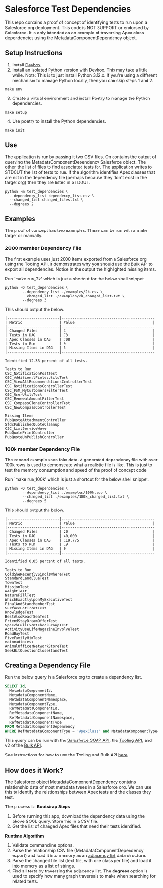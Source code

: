# Salesforce Test Dependencies
This repo contains a proof of concept of identifying tests to run upon a Salesforce
org deployment. This code is NOT SUPPORT or endorsed by Salesforce. 
It is only intended as an example of traversing Apex class dependencies using the 
MetadataComponentDependency object.

## Setup Instructions

1. Install [Devbox](https://www.jetpack.io/devbox/docs/quickstart/).
2. Install an isolated Python version with Devbox. This may take a little while.
   Note: This is to just install Python 3.12.x. If you're using a different 
   mechanism to manage Python locally, then you can skip steps 1 and 2.
  ```shell
  make env
  ```

3. Create a virtual environment and install Poetry to manage the Python dependencies.
  ```shell
  make setup
  ```

4. Use poetry to install the Python dependencies. 
  ```shell
  make init
  ```

## Use
The application is run by passing it two CSV files. On contains the output of 
querying the MetadataComponentDependency Salesforce object. The other, the list of 
files to find associated tests for. The application writes to STDOUT the list of 
tests to run. If the algorithm identifies Apex classes that are not in the 
dependency file (perhaps because they don't exist in the target org) then they are 
listed in STDOUT.

```shell
python -m test_dependencies \
  --dependency_list dependency_list.csv \
  --changed_list changed_files.txt \
  --degrees 2
```

## Examples
The proof of concept has two examples. These can be run with a make target or 
manually. 

### 2000 member Dependency File
The first example uses just 2000 items exported from a Salesforce org using the 
Tooling API. It demonstrates why you should use the Bulk API to export all dependencies.
Notice in the output the highlighted missing items.

Run `make run_2k' which is just a shortcut for the below shell snippet.
```shell
python -O test_dependencies \
		--dependency_list ./examples/2k.csv \
		--changed_list ./examples/2k_changed_list.txt \
		--degrees 3
```

This should output the below.
```shell
|------------------------|-------------------------------------------
| Metric                 | Value                                    |
|------------------------|-------------------------------------------
| Changed Files          | 3                                        |
| Tests in DAG           | 73                                       |
| Apex Classes in DAG    | 708                                      |
| Tests to Run           | 9                                        |
| Missing Items in DAG   | 5                                        |
|------------------------|-------------------------------------------

Identified 12.33 percent of all tests.

Tests to Run
CSC_NotificationPostTest
CSC_AdditionalFieldsUtilsTest
CSC_ViewAllRecommendationsControllerTest
CSC_NotificationsControllerTest
CSC_PSM_MyCustomersFilterTest
CSC_UserUtilsTest
CSC_RenewalAmountFilterTest
CSC_CompassCloneControllerTest
CSC_NewCompassControllerTest

Missing Items
PubQuoteAttachmentController
SfdcPublishedQuoteCleanup
CSC_ListServiceWave
PubQuotePrintController
PubQuoteUnPublishController
```

### 100k member Dependency File
The second example uses fake data. A generated dependency file with over 100k 
rows is used to demonstrate what a realistic file is like. This is just to 
test the memory consumption and speed of the proof of concept code. 

Run `make run_100k' which is just a shortcut for the below shell snippet.
```shell
python -O test_dependencies \
		--dependency_list ./examples/100k.csv \
		--changed_list ./examples/100k_changed_list.txt \
		--degrees 5
```

This should output the below.
```shell
|------------------------|-------------------------------------------
| Metric                 | Value                                    |
|------------------------|-------------------------------------------
| Changed Files          | 20                                       |
| Tests in DAG           | 40,000                                   |
| Apex Classes in DAG    | 119,775                                  |
| Tests to Run           | 19                                       |
| Missing Items in DAG   | 0                                        |
|------------------------|-------------------------------------------

Identified 0.05 percent of all tests.

Tests to Run
ColdSheRecentlySingleWhereTest
StandardLandBlueTest
TownTest
MissionTest
WeightTest
NatureFillTest
WhichExactlyUponMyExecutiveTest
FinalAndStandMemberTest
SurfaceLetTreatTest
KnowledgeTest
BestAlsoReachSeaTest
FriendStayDreamOfferTest
SpeechFullEventCheckGroupTest
ActivityUseLifeMagazineInvolveTest
RoadBuyTest
FiveFamilyHimTest
MainRadioTest
AnimalOfficerNetworkStoreTest
SeekBitQuestionCloseStandTest
```

## Creating a Dependency File
Run the below query in a Salesforce org to create a dependency list. 
```sql
SELECT Id, 
  MetadataComponentId, 
  MetadataComponentName,
  MetadataComponentNamespace,
  MetadataComponentType, 
  RefMetadataComponentId, 
  RefMetadataComponentName, 
  RefMetadataComponentNamespace,
  RefMetadataComponentType 
FROM MetadataComponentDependency
WHERE RefMetadataComponentType = 'ApexClass' and MetadataComponentType='ApexClass'
```

This query can be run with the [Salesforce SOAP API](https://developer.salesforce.com/docs/atlas.en-us.api.meta/api/sforce_api_calls_query.htm), the [Tooling API](https://developer.salesforce.com/docs/atlas.en-us.api_tooling.meta/api_tooling/tooling_api_objects_metadatacomponentdependency.htm), and v2 of the [Bulk API](https://developer.salesforce.com/docs/atlas.en-us.api_asynch.meta/api_asynch/queries.htm).

See instructions for how to use the Tooling and Bulk API [here](https://help.salesforce.com/s/articleView?id=release-notes.rn_api_bulk_metadatacomponentdependency_beta.htm&release=226&type=5).

## How does it Work?
The Salesforce object MetadataComponentDependency contains relationship data of 
most metadata types in a Salesforce org. We can use this to identify the relationships
between Apex tests and the classes they test.

The process is:
**Bootstrap Steps**
1. Before running this app, download the dependency data using the above SOQL query. Store this in a CSV file. 
2. Get the list of changed Apex files that need their tests identified.

**Runtime Algorithm**
1. Validate commandline options. 
2. Parse the relationship CSV file (MetadataComponentDependency export) and load 
   it into memory as an [adjacency list](https://en.wikipedia.org/wiki/Adjacency_list) data structure.
3. Parse the changed file list (text file, with one class per file) and load it into 
   memory as a list of strings.
4. Find all tests by traversing the adjacency list. The __degrees__ option is used
   to specify how many graph traversals to make when searching for related tests.